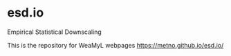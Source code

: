 # esd.io
Empirical Statistical Downscaling

This is the repository for WeaMyL webpages https://metno.github.io/esd.io/
